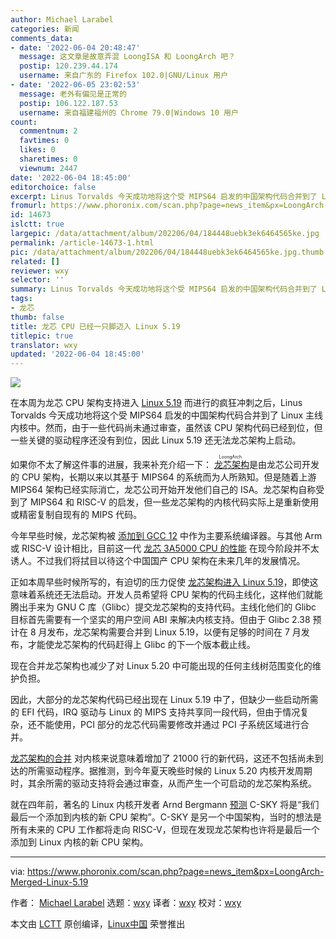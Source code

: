 ```yaml
---
author: Michael Larabel
categories: 新闻
comments_data:
- date: '2022-06-04 20:48:47'
  message: 这文章是故意弄混 LoongISA 和 LoongArch 吧？
  postip: 120.239.44.174
  username: 来自广东的 Firefox 102.0|GNU/Linux 用户
- date: '2022-06-05 23:02:53'
  message: 老外有偏见是正常的
  postip: 106.122.187.53
  username: 来自福建福州的 Chrome 79.0|Windows 10 用户
count:
  commentnum: 2
  favtimes: 0
  likes: 0
  sharetimes: 0
  viewnum: 2447
date: '2022-06-04 18:45:00'
editorchoice: false
excerpt: Linus Torvalds 今天成功地将这个受 MIPS64 启发的中国架构代码合并到了 Linux 主线内核中
fromurl: https://www.phoronix.com/scan.php?page=news_item&px=LoongArch-Merged-Linux-5.19
id: 14673
islctt: true
largepic: /data/attachment/album/202206/04/184448uebk3ek6464565ke.jpg
permalink: /article-14673-1.html
pic: /data/attachment/album/202206/04/184448uebk3ek6464565ke.jpg.thumb.jpg
related: []
reviewer: wxy
selector: ''
summary: Linus Torvalds 今天成功地将这个受 MIPS64 启发的中国架构代码合并到了 Linux 主线内核中
tags:
- 龙芯
thumb: false
title: 龙芯 CPU 已经一只脚迈入 Linux 5.19
titlepic: true
translator: wxy
updated: '2022-06-04 18:45:00'
---
```


![](/data/attachment/album/202206/04/184448uebk3ek6464565ke.jpg)


在本周为龙芯 CPU 架构支持进入 [Linux 5.19](https://www.phoronix.com/scan.php?page=search&q=Linux+5.19) 而进行的疯狂冲刺之后，Linus Torvalds 今天成功地将这个受 MIPS64 启发的中国架构代码合并到了 Linux 主线内核中。然而，由于一些代码尚未通过审查，虽然该 CPU 架构代码已经到位，但一些关键的驱动程序还没有到位，因此 Linux 5.19 还无法龙芯架构上启动。


如果你不太了解这件事的进展，我来补充介绍一下：<ruby> <a href="https://www.phoronix.com/scan.php?page=search&amp;q=LoongArch">  龙芯架构 </a> <rp>  （ </rp> <rt>  LoongArch </rt> <rp>  ） </rp></ruby> 是由龙芯公司开发的 CPU 架构，长期以来以其基于 MIPS64 的系统而为人所熟知。但是随着上游 MIPS64 架构已经实际消亡，龙芯公司开始开发他们自己的 ISA。龙芯架构自称受到了 MIPS64 和 RISC-V 的启发，但一些龙芯架构的内核代码实际上是重新使用或精密复制自现有的 MIPS 代码。


今年早些时候，龙芯架构被 [添加到 GCC 12](https://www.phoronix.com/scan.php?page=news_item&px=LoongArch-Merged-GCC-12) 中作为主要系统编译器。与其他 Arm 或 RISC-V 设计相比，目前这一代 [龙芯 3A5000 CPU 的性能](https://www.phoronix.com/scan.php?page=news_item&px=Loongson-3A5000-Benchmark) 在现今阶段并不太诱人。不过我们将拭目以待这个中国国产 CPU 架构在未来几年的发展情况。


正如本周早些时候所写的，有迫切的压力促使 [龙芯架构进入 Linux 5.19](https://www.phoronix.com/scan.php?page=news_item&px=LoongArch-Maybe-For-5.19)，即使这意味着系统还无法启动。开发人员希望将 CPU 架构的代码主线化，这样他们就能腾出手来为 GNU C 库（Glibc）提交龙芯架构的支持代码。主线化他们的 Glibc 目标首先需要有一个坚实的用户空间 ABI 来解决内核支持。但由于 Glibc 2.38 预计在 8 月发布，龙芯架构需要合并到 Linux 5.19，以便有足够的时间在 7 月发布，才能使龙芯架构的代码赶得上 Glibc 的下一个版本截止线。


现在合并龙芯架构也减少了对 Linux 5.20 中可能出现的任何主线树范围变化的维护负担。


因此，大部分的龙芯架构代码已经出现在 Linux 5.19 中了，但缺少一些启动所需的 EFI 代码，IRQ 驱动与 Linux 的 MIPS 支持共享同一段代码，但由于情况复杂，还不能使用，PCI 部分的龙芯代码需要修改并通过 PCI 子系统区域进行合并。


[龙芯架构的合并](https://git.kernel.org/pub/scm/linux/kernel/git/torvalds/linux.git/commit/?id=c6f2f3e2c80e975804360665d973211e4d9390cb) 对内核来说意味着增加了 21000 行的新代码，这还不包括尚未到达的所需驱动程序。据推测，到今年夏天晚些时候的 Linux 5.20 内核开发周期时，其余所需的驱动支持将会通过审查，从而产生一个可启动的龙芯架构系统。


就在四年前，著名的 Linux 内核开发者 Arnd Bergmann [预测](https://www.phoronix.com/scan.php?page=news_item&px=C-SKY-Approved-Last-Arch) C-SKY 将是“我们最后一个添加到内核的新 CPU 架构”。C-SKY 是另一个中国架构，当时的想法是所有未来的 CPU 工作都将走向 RISC-V，但现在发现龙芯架构也许将是最后一个添加到 Linux 内核的新 CPU 架构。




---


via: <https://www.phoronix.com/scan.php?page=news_item&px=LoongArch-Merged-Linux-5.19> 


作者： [Michael Larabel](https://www.michaellarabel.com/) 选题：[wxy](https://github.com/wxy) 译者：[wxy](https://github.com/wxy) 校对：[wxy](https://github.com/wxy)


本文由 [LCTT](https://github.com/LCTT/TranslateProject) 原创编译，[Linux中国](/article-14671-1.html) 荣誉推出